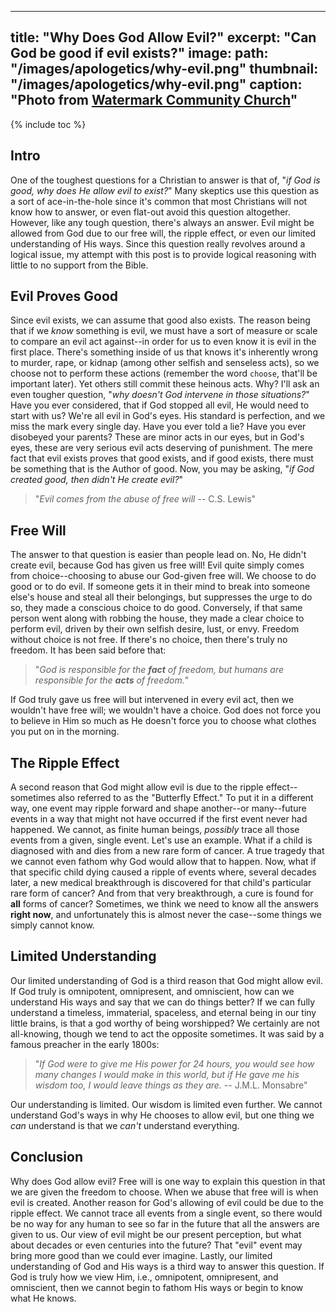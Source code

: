 
---
title: "Why Does God Allow Evil?"
excerpt: "Can God be good if evil exists?"
image:
  path: "/images/apologetics/why-evil.png"
  thumbnail: "/images/apologetics/why-evil.png"
  caption: "Photo from [Watermark Community Church](https://www.watermark.org/blog/why-does-god-allow-bad-things-to-happen)"
---

{% include toc %}

## Intro
One of the toughest questions for a Christian to answer is that of, "*if God is good, why does He allow evil to exist?*" Many skeptics use this question as a sort of ace-in-the-hole since it's common that most Christians will not know how to answer, or even flat-out avoid this question altogether. However, like any tough question, there's always an answer. Evil might be allowed from God due to our free will, the ripple effect, or even our limited understanding of His ways. Since this question really revolves around a logical issue, my attempt with this post is to provide logical reasoning with little to no support from the Bible. 

## Evil Proves Good
Since evil exists, we can assume that good also exists. The reason being that if we *know* something is evil, we must have a sort of measure or scale to compare an evil act against--in order for us to even know it is evil in the first place. There's something inside of us that knows it's inherently wrong to murder, rape, or kidnap (among other selfish and senseless acts), so we choose not to perform these actions (remember the word `choose`, that'll be important later). Yet others still commit these heinous acts. Why? I'll ask an even tougher question, "*why doesn't God intervene in those situations?*" Have you ever considered, that if God stopped all evil, He would need to start with us? We're all evil in God's eyes. His standard is perfection, and we miss the mark every single day. Have you ever told a lie? Have you ever disobeyed your parents? These are minor acts in our eyes, but in God's eyes, these are very serious evil acts deserving of punishment. The mere fact that evil exists proves that good exists, and if good exists, there must be something that is the Author of good. Now, you may be asking, "*if God created good, then didn't He create evil?*"

> "*Evil comes from the abuse of free will* -- C.S. Lewis"

## Free Will
The answer to that question is easier than people lead on. No, He didn't create evil, because God has given us free will! Evil quite simply comes from choice--choosing to abuse our God-given free will. We choose to do good or to do evil. If someone gets it in their mind to break into someone else's house and steal all their belongings, but suppresses the urge to do so, they made a conscious choice to do good. Conversely, if that same person went along with robbing the house, they made a clear choice to perform evil, driven by their own selfish desire, lust, or envy. Freedom without choice is not free. If there's no choice, then there's truly no freedom. It has been said before that:

> "*God is responsible for the **fact** of freedom, but humans are responsible for the **acts** of freedom.*"

If God truly gave us free will but intervened in every evil act, then we wouldn't have free will; we wouldn't have a choice. God does not force you to believe in Him so much as He doesn't force you to choose what clothes you put on in the morning. 

## The Ripple Effect
A second reason that God might allow evil is due to the ripple effect--sometimes also referred to as the "Butterfly Effect." To put it in a different way, one event may ripple forward and shape another--or many--future events in a way that might not have occurred if the first event never had happened. We cannot, as finite human beings, *possibly* trace all those events from a given, single event. Let's use an example. What if a child is diagnosed with and dies from a new rare form of cancer. A true tragedy that we cannot even fathom why God would allow that to happen. Now, what if that specific child dying caused a ripple of events where, several decades later, a new medical breakthrough is discovered for that child's particular rare form of cancer? And from that very breakthrough, a cure is found for **all** forms of cancer? Sometimes, we think we need to know all the answers **right now**, and unfortunately this is almost never the case--some things we simply cannot know. 

## Limited Understanding
Our limited understanding of God is a third reason that God might allow evil. If God truly is omnipotent, omnipresent, and omniscient, how can we understand His ways and say that we can do things better? If we can fully understand a timeless, immaterial, spaceless, and eternal being in our tiny little brains, is that a god worthy of being worshipped? We certainly are not all-knowing, though we tend to act the opposite sometimes. It was said by a famous preacher in the early 1800s:   

> "*If God were to give me His power for 24 hours, you would see how many changes I would make in this world, but if He gave me his wisdom too, I would leave things as they are.* -- J.M.L. Monsabre"

Our understanding is limited. Our wisdom is limited even further. We cannot understand God's ways in why He chooses to allow evil, but one thing we *can* understand is that we *can't* understand everything.

## Conclusion
Why does God allow evil? Free will is one way to explain this question in that we are given the freedom to choose. When we abuse that free will is when evil is created. Another reason for God's allowing of evil could be due to the ripple effect. We cannot trace all events from a single event, so there would be no way for any human to see so far in the future that all the answers are given to us. Our view of evil might be our present perception, but what about decades or even centuries into the future? That "evil" event may bring more good than we could ever imagine. Lastly, our limited understanding of God and His ways is a third way to answer this question. If God is truly how we view Him, i.e., omnipotent, omnipresent, and omniscient, then we cannot begin to fathom His ways or begin to know what He knows.
